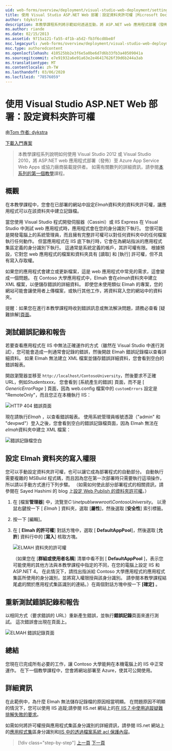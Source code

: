 ```yaml
---
uid: web-forms/overview/deployment/visual-studio-web-deployment/setting-folder-permissions
title: 使用 Visual Studio ASP.NET Web 部署：設定資料夾許可權 |Microsoft Docs
author: tdykstra
description: 本教學課程系列將示範如何透過互動，將 ASP.NET web 應用程式部署（發佈）至 Azure App Service Web Apps 或協力廠商主機服務提供者。
ms.author: riande
ms.date: 02/15/2013
ms.assetid: 9715a121-fa55-4f1b-a5d2-fb3f6cd8be8f
msc.legacyurl: /web-forms/overview/deployment/visual-studio-web-deployment/setting-folder-permissions
msc.type: authoredcontent
ms.openlocfilehash: 410525bb2e3f6e5a0be6d7d6b33fb3a40509041a
ms.sourcegitcommit: e7e91932a6e91a63e2e46417626f39d6b244a3ab
ms.translationtype: MT
ms.contentlocale: zh-TW
ms.lasthandoff: 03/06/2020
ms.locfileid: "78576059"
---
```

# <a name="aspnet-web-deployment-using-visual-studio-setting-folder-permissions"></a>使用 Visual Studio ASP.NET Web 部署：設定資料夾許可權

由[Tom 作者: dykstra](https://github.com/tdykstra)

[下載入門專案](https://go.microsoft.com/fwlink/p/?LinkId=282627)

> 本教學課程系列說明如何使用 Visual Studio 2012 或 Visual Studio 2010，將 ASP.NET web 應用程式部署（發佈）至 Azure App Service Web Apps 或協力廠商裝載提供者。 如需有關數列的詳細資訊，請參閱[本系列的第一個教學](introduction.md)課程。

## <a name="overview"></a>概觀

在本教學課程中，您會在已部署的網站中設定*Elmah*資料夾的資料夾許可權，讓應用程式可以在該資料夾中建立記錄檔。

當您使用 Visual Studio 程式開發伺服器（Cassini）或 IIS Express 在 Visual Studio 中測試 web 應用程式時，應用程式會在您的身分識別下執行。 您很可能是開發電腦上的系統管理員，而且擁有完整許可權可以對任何資料夾中的任何檔案執行任何動作。 但當應用程式在 IIS 底下執行時，它會在為網站指派的應用程式集區定義的身分識別下執行。 這通常是系統定義的帳戶，其許可權有限。 根據預設，它對您 web 應用程式的檔案和資料夾具有 [讀取] 和 [執行] 許可權，但不具有寫入存取權。

如果您的應用程式會建立或更新檔案，這是 web 應用程式中常見的需求，這會變成一個問題。 在 Contoso 大學應用程式中，Elmah 會在*elmah*資料夾中建立 XML 檔案，以便儲存錯誤的詳細資料。 即使您未使用類似 Elmah 的專案，您的網站可能會讓使用者上傳檔案，或執行其他工作，將資料寫入您的網站中的資料夾。

提醒：如果您在進行本教學課程時收到錯誤訊息或無法解決問題，請務必查看 [疑難排解][頁面](troubleshooting.md)。

## <a name="test-error-logging-and-reporting"></a>測試錯誤記錄和報告

若要查看應用程式在 IIS 中無法正確運作的方式（雖然在 Visual Studio 中進行測試），您可能會造成一則通常會記錄的錯誤，然後開啟 Elmah 錯誤記錄檔以查看詳細資料。 如果 Elmah 無法建立 XML 檔案並儲存錯誤詳細資料，您會看到空白的錯誤報表。

開啟瀏覽器並移至 `http://localhost/ContosoUniversity`，然後要求不正確 URL，例如*Studentsxxx。* 您會看到 [系統產生的錯誤] 頁面，而不是 [ *GenericErrorPage* ] 頁面，因為 web.config 檔案中的 `customErrors` 設定是 "RemoteOnly"，而且您正在本機執行 IIS：

![HTTP 404 錯誤頁面](setting-folder-permissions/_static/image1.png)

現在請執行*Elmah* ，以查看錯誤報表。 使用系統管理員帳號憑證（&quot;admin&quot; 和 &quot;devpwd&quot;）登入之後，您會看到空白的錯誤記錄檔頁面，因為 Elmah 無法在*elmah*資料夾中建立 XML 檔案：

![錯誤記錄檔空白](setting-folder-permissions/_static/image2.png)

## <a name="set-write-permission-on-the-elmah-folder"></a>設定 Elmah 資料夾的寫入權限

您可以手動設定資料夾許可權，也可以讓它成為部署程式的自動部分。 自動執行需要複雜的 MSBuild 程式碼，而且因為您在第一次部署時只需要執行這項操作，所以請以手動方式進行下列步驟。 （如需如何使此部分部署程式的相關資訊，請參閱在 Sayed Hashimi 的 blog 上[設定 Web Publish 的資料夾許可權](http://sedodream.com/2011/11/08/SettingFolderPermissionsOnWebPublish.aspx)。）

1. 在 [檔案**管理器**] 中，流覽至*C:\inetpub\wwwroot\ContosoUniversity*。 以滑鼠右鍵按一下 [ *Elmah* ] 資料夾，選取 [**屬性**]，然後選取 [**安全性**] 索引標籤。
2. 按一下 [編輯]。
3. 在 [ **Elmah 的許可權**] 對話方塊中，選取 [ **DefaultAppPool**]，然後選取 [**允許**] 資料行中的 [**寫入**] 核取方塊。

    ![ELMAH 資料夾的許可權](setting-folder-permissions/_static/image3.png)

    （如果您在 [**群組或使用者名稱**] 清單中看不到 [ **DefaultAppPool** ]，表示您可能使用的其他方法與本教學課程中指定的不同，在您的電腦上設定 IIS 和 ASP.NET 4。 在此情況下，請找出指派給 Contoso 大學應用程式的應用程式集區所使用的身分識別，並將寫入權限授與該身分識別。 請參閱本教學課程結尾處的關於應用程式集區識別的連結。）在兩個對話方塊中按一下 **[確定]** 。

## <a name="retest-error-logging-and-reporting"></a>重新測試錯誤記錄和報告

以相同方式（要求錯誤的 URL）重新產生錯誤，並執行**錯誤記錄**頁面來進行測試。 這次錯誤會出現在頁面上。

![ELMAH 錯誤記錄頁面](setting-folder-permissions/_static/image4.png)

## <a name="summary"></a>總結

您現在已完成所有必要的工作，讓 Contoso 大學能夠在本機電腦上的 IIS 中正常運作。 在下一個教學課程中，您會將網站部署至 Azure，使其可公開使用。

## <a name="more-information"></a>詳細資訊

在此範例中，為什麼 Elmah 無法儲存記錄檔的原因相當明顯。 在問題原因不明顯的情況下，您可以使用 IIS 追蹤;請參閱 IIS.net 網站上的[在 IIS 7 中使用追蹤疑難排解失敗的要求](https://www.iis.net/learn/troubleshoot/using-failed-request-tracing/troubleshooting-failed-requests-using-tracing-in-iis)。

如需如何將許可權授與應用程式集區身分識別的詳細資訊，請參閱 IIS.net 網站上的[應用程式集](https://www.iis.net/learn/manage/configuring-security/application-pool-identities)區身分識別和[IIS 中的透過檔案系統 acl 保護內容](https://www.iis.net/learn/get-started/planning-for-security/secure-content-in-iis-through-file-system-acls)。

> [!div class="step-by-step"]
> [上一頁](deploying-to-iis.md)
> [下一頁](deploying-to-production.md)
